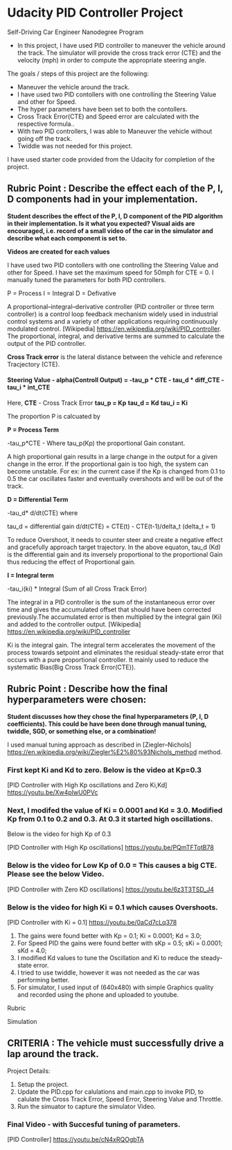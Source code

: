 # Udacity PID Controller Project
Self-Driving Car Engineer Nanodegree Program

* In this project, I have used PID controller to maneuver the vehicle around the track. The simulator will provide the cross track error (CTE) and the velocity (mph) in order to compute the appropriate steering angle. 


The goals / steps of this project are the following:

* Maneuver the vehicle around the track.
* I have used two PID contollers with one controlling the Steering Value and other for Speed.
* The hyper parameters have been set to both the contollers.
* Cross Track Error(CTE) and Speed error are calculated with the respective formula..
* With two PID controllers, I was able to Maneuver the vehicle without going off the track. 
* Twiddle was not needed for this project.


I have used starter code provided from the Udacity for completion of the project.

## Rubric Point : Describe the effect each of the P, I, D components had in your implementation.

**Student describes the effect of the P, I, D component of the PID algorithm in their implementation. Is it what you expected? 
Visual aids are encouraged, i.e. record of a small video of the car in the simulator and describe what each component is set to.**

**Videos are created for each values**

I have used two PID contollers with one controlling the Steering Value and other for Speed. I have set the maximum speed for 50mph for CTE = 0. I manually tuned the parameters for both PID controllers.

P = Process
I = Integral
D = Defivative

A proportional–integral–derivative controller (PID controller or three term controller) is a control loop feedback mechanism widely used in industrial control systems and a variety of other applications requiring continuously modulated control. [Wikipedia] https://en.wikipedia.org/wiki/PID_controller. The proportional, integral, and derivative terms are summed to calculate the output of the PID controller. 

**Cross Track error** is the lateral distance between the vehicle and reference Tracjectory (CTE).

#### Steering Value - alpha(Controll Output) = -tau_p * CTE - tau_d * diff_CTE - tau_i * int_CTE 

Here, 
**CTE** - Cross Track Error
**tau_p = Kp**
**tau_d = Kd**
**tau_i = Ki**

The proportion P is calcuated by 

**P = Process Term**

-tau_p*CTE - Where tau_p(Kp) the proportional Gain constant. 

A high proportional gain results in a large change in the output for a given change in the error. If the proportional gain is too high, the system can become unstable. For ex: in the current case if the Kp is changed from 0.1 to 0.5 the car oscillates faster and eventually overshoots and will be out of the track.

**D = Differential Term**

-tau_d* d/dt(CTE)
where 

tau_d = differential gain
d/dt(CTE) = CTE(t) - CTE(t-1)/delta_t (delta_t = 1)

To reduce Overshoot, it needs to counter steer and create a negative effect and gracefully approach target trajectory. 
In the above equaton, tau_d (Kd) is the differential gain and its inversely proportional to the proportional Gain thus reducing the effect of Proportional gain. 

**I = Integral term**

-tau_i(ki) * Integral (Sum of all Cross Track Error)

The integral in a PID controller is the sum of the instantaneous error over time and gives the accumulated offset that should have been corrected previously.The accumulated error is then multiplied by the integral gain (Ki) and added to the controller output. [Wikipedia] https://en.wikipedia.org/wiki/PID_controller

Ki is the integral gain. The integral term accelerates the movement of the process towards setpoint and eliminates the residual steady-state error that occurs with a pure proportional controller. It mainly used to reduce the systematic Bias(Big Cross Track Error(CTE)).

## Rubric Point : Describe how the final hyperparameters were chosen: 
**Student discusses how they chose the final hyperparameters (P, I, D coefficients). This could be have been done through manual tuning, twiddle, SGD, or something else, or a combination!**

I used manual tuning approach as described in [Ziegler–Nichols] https://en.wikipedia.org/wiki/Ziegler%E2%80%93Nichols_method method.

### First kept Ki and Kd to zero. Below is the video at Kp=0.3
[PID Controller with High Kp oscillations and Zero Ki,Kd] https://youtu.be/Xw4pIwU0PVc

### Next, I modifed the value of Ki = 0.0001 and Kd = 3.0. Modified Kp from 0.1 to 0.2 and 0.3. At 0.3 it started high oscillations.
Below is the video for high Kp of 0.3

[PID Controller with High Kp oscillations] https://youtu.be/PQmTFTotB78

### Below is the video for Low Kp of 0.0 = This causes a big CTE. Please see the below Video.
[PID Controller with Zero KD oscillations] https://youtu.be/6z3T3TSD_J4

### Below is the video for high Ki = 0.1 which causes Overshoots.
[PID Controller with Ki = 0.1] https://youtu.be/0aCd7cLq378

1. The gains were found better with
  Kp = 0.1;
  Ki = 0.0001;
  Kd = 3.0;
2. For Speed PID the gains were found better with 
  sKp = 0.5;
  sKi = 0.0001;
  sKd = 4.0;
3. I modified Kd values to tune the Oscillation and Ki to reduce the steady-state error.
4. I tried to use twiddle, however it was not needed as the car was performing better. 
5. For simulator, I used input of (640x480) with simple Graphics quality and recorded using the phone and uploaded to youtube.


Rubric 

Simulation

## CRITERIA : The vehicle must successfully drive a lap around the track.

Project Details:
1. Setup the project.
2. Update the PID.cpp for calulations and main.cpp to invoke PID, to calulate the Cross Track Error, Speed Error, Steering Value and Throttle.
3. Run the simuator to capture the simulator Video.

### Final Video - with Succesful tuning of parameters.

[PID Controller] https://youtu.be/cN4xRQOgbTA



